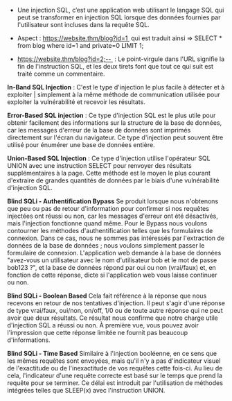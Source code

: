 
- Une injection SQL, c’est une application web utilisant le langage SQL qui peut se transformer en injection SQL lorsque des données fournies par l'utilisateur sont incluses dans la requête SQL.

- Aspect : https://website.thm/blog?id=1  qui est traduit ainsi => SELECT * from blog where id=1 and private=0 LIMIT 1;

- https://website.thm/blog?id=2;--  : Le point-virgule dans l'URL signifie la fin de l'instruction SQL, et les deux tirets font que tout ce qui suit est traité comme un commentaire.

**In-Band SQL Injection** :
    C'est le type d'injection le plus facile à détecter et à exploiter | simplement à la même méthode de communication utilisée pour exploiter la vulnérabilité et recevoir les résultats.

**Error-Based SQL injection** :
    Ce type d'injection SQL est le plus utile pour obtenir facilement des informations sur la structure de la base de données, car les messages d'erreur de la base de données sont imprimés directement sur l'écran du navigateur. Ce type d'injection peut souvent être utilisé pour énumérer une base de données entière. 


**Union-Based SQL Injection** : 
    Ce type d'injection utilise l'opérateur SQL UNION avec une instruction SELECT pour renvoyer des résultats supplémentaires à la page. Cette méthode est le moyen le plus courant d'extraire de grandes quantités de données par le biais d'une vulnérabilité d'injection SQL.

**Blind SQLi - Authentification Bypass**
    Se produit lorsque nous n'obtenons que peu ou pas de retour d'information pour confirmer si nos requêtes injectées ont réussi ou non, car les messages d'erreur ont été désactivés, mais l'injection fonctionne quand même.
    Pour le Bypass nous voulons contourner les méthodes d'authentification telles que les formulaires de connexion. Dans ce cas, nous ne sommes pas intéressés par l'extraction de données de la base de données ; nous voulons simplement passer le formulaire de connexion.
    L'application web demande à la base de données "avez-vous un utilisateur avec le nom d'utilisateur bob et le mot de passe bob123 ?", et la base de données répond par oui ou non (vrai/faux) et, en fonction de cette réponse, dicte si l'application web vous laisse continuer ou non.

**Blind SQLi - Boolean Based**
    Cela fait référence à la réponse que nous recevons en retour de nos tentatives d'injection. Il peut s'agir d'une réponse de type vrai/faux, oui/non, on/off, 1/0 ou de toute autre réponse qui ne peut avoir que deux résultats. Ce résultat nous confirme que notre charge utile d'injection SQL a réussi ou non. À première vue, vous pouvez avoir l'impression que cette réponse limitée ne fournit pas beaucoup d'informations.

**Blind SQLi - Time Based**
    Similaire à l'injection booléenne, en ce sens que les mêmes requêtes sont envoyées, mais qu'il n'y a pas d'indicateur visuel de l'exactitude ou de l'inexactitude de vos requêtes cette fois-ci. Au lieu de cela, l'indicateur d'une requête correcte est basé sur le temps que prend la requête pour se terminer. Ce délai est introduit par l'utilisation de méthodes intégrées telles que SLEEP(x) avec l'instruction UNION.
